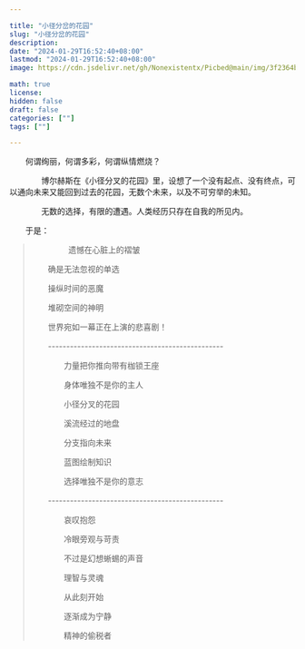 ```yaml
---

title: "小径分岔的花园"
slug: "小径分岔的花园"
description: 
date: "2024-01-29T16:52:40+08:00"
lastmod: "2024-01-29T16:52:40+08:00"
image: https://cdn.jsdelivr.net/gh/Nonexistentx/Picbed@main/img/3f2364b7d51044aca804e327a5dd7bd7.jpeg

math: true
license: 
hidden: false
draft: false 
categories: [""]
tags: [""]

---
```

&emsp;&emsp;何谓绚丽，何谓多彩，何谓纵情燃烧？<br/>

　　&emsp;&emsp;博尔赫斯在《小径分叉的花园》里，设想了一个没有起点、没有终点，可以通向未来又能回到过去的花园，无数个未来，以及不可穷举的未知。<br/>

　　&emsp;&emsp;无数的选择，有限的遭遇。人类经历只存在自我的所见内。

　　于是：

>   &emsp;&emsp;
>   &emsp;&emsp; 遗憾在心脏上的褶皱
>
>    &emsp;&emsp;确是无法忽视的单选
>
>    &emsp;&emsp;操纵时间的恶魔
>
>    &emsp;&emsp;堆砌空间的神明
>
>    &emsp;&emsp;世界宛如一幕正在上演的悲喜剧！
>
> 　　------------------------------------------------
>
> 　　&emsp;&emsp;力量把你推向带有枷锁王座
>
> 　　&emsp;&emsp;身体唯独不是你的主人
>
> 　　&emsp;&emsp;小径分叉的花园
>
> 　　&emsp;&emsp;溪流经过的地盘
>
> 　　&emsp;&emsp;分支指向未来
>
> 　　&emsp;&emsp;蓝图绘制知识
>
> 　　&emsp;&emsp;选择唯独不是你的意志
>
> 　　------------------------------------------------
>
> 　　&emsp;&emsp;哀叹抱怨
>
> 　　&emsp;&emsp;冷眼旁观与苛责
>
> 　　&emsp;&emsp;不过是幻想蜥蜴的声音
>
> 　　&emsp;&emsp;理智与灵魂
>
> 　　&emsp;&emsp;从此刻开始
>
> 　　&emsp;&emsp;逐渐成为宁静
>
> 　　&emsp;&emsp;精神的偷税者